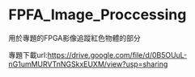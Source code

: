 # FPFA_Image_Proccessing

用於專題的FPGA影像追蹤紅色物體的部分

專題下載url:https://drive.google.com/file/d/0B5OUuL-nG1umMURVTnNGSkxEUXM/view?usp=sharing
